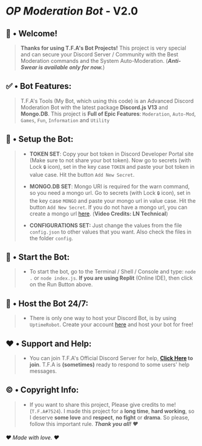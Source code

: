 # _OP Moderation Bot_ - V2.0

## 👋 • Welcome! 
> **Thanks for using T.F.A's Bot Projects!** This project is very special and can secure your Discord Server / Community with the Best Moderation commands and the System Auto-Moderation. (***Anti-Swear is available only for now.***)

## ✅ • Bot Features:
> T.F.A's Tools (My Bot, which using this code) is an Advanced Discord Moderation Bot with the latest package **Discord.js V13** and **Mongo.DB**. This project is **Full of Epic Features**: `Moderation`, `Auto-Mod`, `Games`, `Fun`, `Information` and `Utility`

## 🤖 • Setup the Bot:

> - __TOKEN SET__: Copy your bot token in Discord Developer Portal site (Make sure to not share your bot token). Now go to secrets (with Lock `🔒` icon), set in the key case `TOKEN` and paste your bot token in value case. Hit the button `Add New Secret`.
>
> 
> - __MONGO.DB SET__: Mongo URI is required for the warn command, so you need a mongo url. Go to secrets (with Lock `🔒` icon), set in the key case `MONGO` and paste your mongo url in value case. Hit the button `Add New Secret`. If you do not have a mongo url, you can create a mongo url [here](https://www.youtube.com/watch?v=HhHzCfrqsoE). (**Video Credits: LN Technical**)
>
> 
> - __CONFIGURATIONS SET:__ Just change the values from the file `config.json` to other values that you want. Also check the files in the folder `config`.

## 💠 • Start the Bot:
> - To start the bot, go to the Terminal / Shell / Console and type: `node .` or `node index.js`. **If you are using Replit** (Online IDE), then click on the Run Button above.

## 📶 • Host the Bot 24/7:
> - There is only one way to host your Discord Bot, is by using `UptimeRobot`. Create your account [here](https://www.uptimerobot.com) and host your bot for free!

## ❤️ • Support and Help:
> - You can join T.F.A's Official Discord Server for help, **[Click Here](https://discord.gg/7zrFC2NPrd) to join**. T.F.A is **(sometimes)** ready to respond to some users' help messages.

## ©️ • Copyright Info:
> - If you want to share this project, Please give credits to me! (`T.F.A#7524`). I made this project for a **long time**, **hard working**, so I deserve **some love** and **respect**, **no fight** or **drama**. So please, follow this important rule. ***Thank you all! ♥***

###### ❤️ Made with love. ❤️
